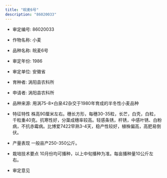 ```yaml
---
title: "皖麦6号"
description: "86020033"
---
```

* 审定编号:  86020033

*  作物名称:  小麦

*  品种名称:  皖麦6号

*  审定年份:  1986

*  审定单位:  安徽省

* 育种者:  涡阳县农科所

*  申请者:  涡阳县农科所

*  品种来源:  用涡75-8×白泉42杂交于1980年育成的半冬性小麦品种

*  特征特性
株高90厘米左右。穗长方形，每穗30-35粒，长芒，白壳，白粒，千粒重40克。抗寒性好，分蕖成穗率较高。轻感条锈，杆锈，中感叶锈、白粉病，不抗赤霉病。比博爱7422早熟3-4天，稳产性较好，植株偏高，高肥易倒伏。

*  产量表现
一般亩产250-350公斤。

*  栽培技术要点
10月份均可播种，以上中旬播种为准。每亩播种量10公斤左右。

*  审定意见

